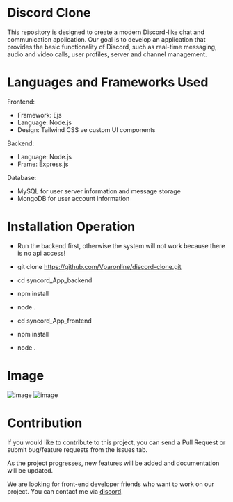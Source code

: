 # Discord Clone

This repository is designed to create a modern Discord-like chat and communication application. Our goal is to develop an application that provides the basic functionality of Discord, such as real-time messaging, audio and video calls, user profiles, server and channel management.

# Languages and Frameworks Used

Frontend:

- Framework: Ejs
- Language: Node.js
- Design: Tailwind CSS ve custom UI components

Backend:

- Language: Node.js
- Frame: Express.js

Database:

- MySQL for user server information and message storage
- MongoDB for user account information

# Installation Operation

- Run the backend first, otherwise the system will not work because there is no api access!

- git clone https://github.com/Vparonline/discord-clone.git

- cd syncord_App_backend
- npm install
- node .

- cd syncord_App_frontend
- npm install
- node .



# Image
![image](https://github.com/user-attachments/assets/13479121-6e07-4c45-9a0b-cf029d96f38c)
![image](https://github.com/user-attachments/assets/f14c48a9-af42-4666-83ab-5f0d457cb589)


# Contribution
If you would like to contribute to this project, you can send a Pull Request or submit bug/feature requests from the Issues tab.

As the project progresses, new features will be added and documentation will be updated.

We are looking for front-end developer friends who want to work on our project. You can contact me via <a href="https://discord.com/users/1067476859933179954">discord</a>.
